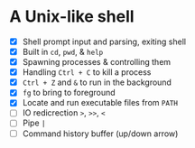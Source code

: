 # A Unix-like shell

- [X] Shell prompt input and parsing, exiting shell
- [X] Built in `cd`, `pwd`, & `help`
- [X] Spawning processes & controlling them
- [X] Handling `Ctrl + C` to kill a process
- [X] `Ctrl + Z` and `&` to run in the background
- [X] `fg` to bring to foreground
- [X] Locate and run executable files from `PATH`
- [ ] IO redicrection `>`, `>>`, `<`
- [ ] Pipe `|`
- [ ] Command history buffer (up/down arrow)
